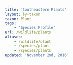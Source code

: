 ```yaml
---
title: 'Southeastern Plants'
layout: by-taxon
taxon: Plant
tags:
    - 'Species Profile'
url: /wildlife/plants
aliases:
    - /wildlife/plant
    - /species/plant
    - /species/plants
updated: 'November 2nd, 2016'
---
```

